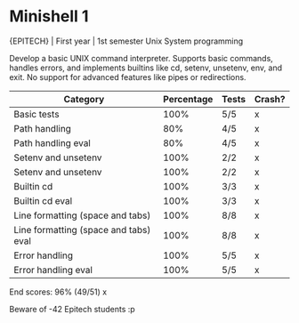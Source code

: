 # Minishell 1
{EPITECH} | First year | 1st semester Unix System programming

Develop a basic UNIX command interpreter. Supports basic commands, handles errors, and implements builtins like cd, setenv, unsetenv, env, and exit. No support for advanced features like pipes or redirections.

| Category                  | Percentage | Tests | Crash? |
|---------------------------|------------|-------|--------|
| Basic tests               | 100%       | 5/5   | x      |
| Path handling             | 80%        | 4/5   | x      |
| Path handling eval        | 80%        | 4/5   | x      |
| Setenv and unsetenv       | 100%       | 2/2   | x      |
| Setenv and unsetenv       | 100%       | 2/2   | x      |
| Builtin cd                | 100%       | 3/3   | x      |
| Builtin cd eval           | 100%       | 3/3   | x      |
| Line formatting (space and tabs) | 100% | 8/8   | x      |
| Line formatting (space and tabs) eval | 100% | 8/8 | x      |
| Error handling            | 100%       | 5/5   | x      |
| Error handling eval       | 100%       | 5/5   | x      |

End scores: 96% (49/51) x

Beware of -42 Epitech students :p
